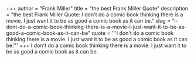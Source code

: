 +++
author = "Frank Miller"
title = "the best Frank Miller Quote"
description = "the best Frank Miller Quote: I don't do a comic book thinking there is a movie. I just want it to be as good a comic book as it can be."
slug = "i-dont-do-a-comic-book-thinking-there-is-a-movie-i-just-want-it-to-be-as-good-a-comic-book-as-it-can-be"
quote = '''I don't do a comic book thinking there is a movie. I just want it to be as good a comic book as it can be.'''
+++
I don't do a comic book thinking there is a movie. I just want it to be as good a comic book as it can be.
